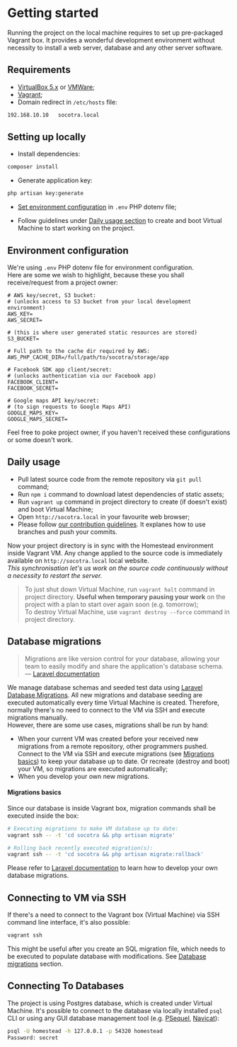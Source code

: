 # Getting started
Running the project on the local machine requires to set up pre-packaged Vagrant box. It provides a wonderful development environment without necessity to install a web server, database and any other server software.

## Requirements
* [VirtualBox 5.x](https://www.virtualbox.org/wiki/Downloads) or [VMWare](https://www.vmware.com/);
* [Vagrant](https://www.vagrantup.com/downloads.html);
* Domain redirect in `/etc/hosts` file:  

```bash
192.168.10.10   socotra.local
```

## Setting up locally
* Install dependencies:

```bash
composer install
```

* Generate application key:

```bash
php artisan key:generate
```

* [Set environment configuration](#environment-configuration) in `.env` PHP dotenv file;

* Follow guidelines under [Daily usage section](#daily-usage) to create and boot Virtual Machine to start working on the project.

## Environment configuration
We're using `.env` PHP dotenv file for environment configuration.  
Here are some we wish to highlight, because these you shall receive/request from a project owner:

```dosini
# AWS key/secret, S3 bucket:
# (unlocks access to S3 bucket from your local development environment)
AWS_KEY=
AWS_SECRET=

# (this is where user generated static resources are stored)
S3_BUCKET=

# Full path to the cache dir required by AWS:
AWS_PHP_CACHE_DIR=/full/path/to/socotra/storage/app

# Facebook SDK app client/secret:
# (unlocks authentication via our Facebook app)
FACEBOOK_CLIENT=
FACEBOOK_SECRET=

# Google maps API key/secret:
# (to sign requests to Google Maps API)
GOOGLE_MAPS_KEY=
GOOGLE_MAPS_SECRET=
```

Feel free to poke project owner, if you haven't received these configurations or some doesn't work.

## Daily usage
* Pull latest source code from the remote repository via `git pull` command;
* Run `npm i` command to download latest dependencies of static assets;
* Run `vagrant up` command in project directory to create (if doesn't exist) and boot Virtual Machine;
* Open `http://socotra.local` in your favourite web browser;
* Please follow [our contribution guidelines](http://teamnik.org/simple-contribution-guidelines-for-programmers/#daily-routine). It explanes how to use branches and push your commits.

Now your project directory is in sync with the Homestead environment inside Vagrant VM. Any change applied to the source code is immediately available on `http://socotra.local` local website.  
_This synchronisation let's us work on the source code continuously without a necessity to restart the server._

> To just shut down Virtual Machine, run `vagrant halt` command in project directory. **Useful when temporary pausing your work** on the project with a plan to start over again soon (e.g. tomorrow);  
> To destroy Virtual Machine, use `vagrant destroy --force` command in project directory.


## Database migrations
> Migrations are like version control for your database, allowing your team to easily modify and share the application's database schema.  
> — [Laravel documentation](https://laravel.com/docs/5.4/migrations)

We manage database schemas and seeded test data using [Laravel Database Migrations](https://laravel.com/docs/5.4/migrations). All new migrations and database seeding are executed automatically every time Virtual Machine is created. Therefore, normally there's no need to connect to the VM via SSH and execute migrations manually.  
However, there are some use cases, migrations shall be run by hand:

* When your current VM was created before your received new migrations from a remote repository, other programmers pushed. Connect to the VM via SSH and execute migrations (see [Migrations basics](#migrations-basics)) to keep your database up to date. Or recreate (destroy and boot) your VM, so migrations are executed automatically;
* When you develop your own new migrations.

#### Migrations basics
Since our database is inside Vagrant box, migration commands shall be executed inside the box:

```bash
# Executing migrations to make VM database up to date:
vagrant ssh -- -t 'cd socotra && php artisan migrate'

# Rolling back recently executed migration(s):
vagrant ssh -- -t 'cd socotra && php artisan migrate:rollback'
```

Please refer to [Laravel documentation](https://laravel.com/docs/5.4/migrations) to learn how to develop your own database migrations.

## Connecting to VM via SSH
If there's a need to connect to the Vagrant box (Virtual Machine) via SSH command line interface, it's also possible:

```bash
vagrant ssh
```
This might be useful after you create an SQL migration file, which needs to be executed to populate database with modifications. See [Database migrations](#database-migrations) section.


## Connecting To Databases
The project is using Postgres database, which is created under Virtual Machine. It's possible to connect to the database via locally installed `psql` CLI or using any GUI database management tool (e.g. [PSequel](http://www.psequel.com/), [Navicat](https://www.navicat.com/products/navicat-for-postgresql)):

```bash
psql -U homestead -h 127.0.0.1 -p 54320 homestead
Password: secret
```
